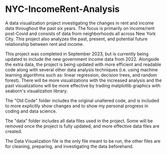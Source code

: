 # NYC-IncomeRent-Analysis
A data visualization project investigating the changes in rent and income data throughout the past six years. The focus is primarily on income/rent post-Covid and consists of data from neighborhoods all across New York City. This project also analyzes the past, present, and potential future relationship between rent and income.

This project was completed in September 2023, but is currently being updated to include the new government income data from 2022. Alongside the extra data, the project is being updated with more efficient and readable code along with several other data analysis techniques (i.e. using machine learning algorithms such as: linear regression, decision trees, and random forest). There will be more visualizations with the increased analysis and the past visualizations will be more effective by trading matplotlib graphics with seaborn's visualization library.

The "Old Code" folder includes the original unaltered code, and is included to more explicitly show changes and to show my personal progress in coding and data science.

The "data" folder includes all data files used in the project. Some will be removed once the project is fully updated, and more effective data files are created.

The Data Visualization file is the only file meant to be run, the other files are for cleaning, preparing, and investigating the data beforehand.
